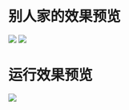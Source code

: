 
# 别人家的效果预览
![](https://github.com/jdsjlzx/Jianshupopupwindow/blob/master/pic/jianshu.png)
![](https://github.com/jdsjlzx/Jianshupopupwindow/blob/master/pic/taobao.png)


# 运行效果预览
![](https://github.com/jdsjlzx/Jianshupopupwindow/blob/master/pic/sample.gif)

